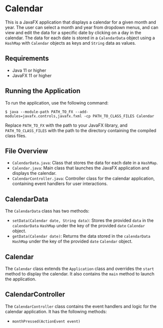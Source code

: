 <h1>Calendar</h1>

<p>This is a JavaFX application that displays a calendar for a given month and year. The user can select a month and year from dropdown menus, and can view and edit the data for a specific date by clicking on a day in the calendar. The data for each date is stored in a <code>CalendarData</code> object using a <code>HashMap</code> with <code>Calendar</code> objects as keys and <code>String</code> data as values.</p>

<h2>Requirements</h2>

<ul>
  <li>Java 11 or higher</li>
  <li>JavaFX 11 or higher</li>
</ul>

<h2>Running the Application</h2>

<p>To run the application, use the following command:</p>

<pre><code>$ java --module-path PATH_TO_FX --add-modules=javafx.controls,javafx.fxml -cp PATH_TO_CLASS_FILES Calendar
</code></pre>

<p>Replace <code>PATH_TO_FX</code> with the path to your JavaFX library, and <code>PATH_TO_CLASS_FILES</code> with the path to the directory containing the compiled class files.</p>

<h2>File Overview</h2>

<ul>
  <li><code>CalendarData.java</code>: Class that stores the data for each date in a <code>HashMap</code>.</li>
  <li><code>Calendar.java</code>: Main class that launches the JavaFX application and displays the calendar. </li>
  <li><code>CalendarController.java</code>: Controller class for the calendar application, containing event handlers for user interactions.</li>
</ul>

<h2>CalendarData</h2>

<p>The <code>CalendarData</code> class has two methods:</p>

<ul>
  <li><code>setData(Calendar date, String data)</code>: Stores the provided <code>data</code> in the <code>calendarData</code> <code>HashMap</code> under the key of the provided <code>date</code> <code>Calendar</code> object.</li>
  <li><code>getData(Calendar date)</code>: Returns the data stored in the <code>calendarData</code> <code>HashMap</code> under the key of the provided <code>date</code> <code>Calendar</code> object.</li>
</ul>

<h2>Calendar</h2>

<p>The <code>Calendar</code> class extends the <code>Application</code> class and overrides the <code>start</code> method to display the calendar. It also contains the <code>main</code> method to launch the application.</p>

<h2>CalendarController</h2>

<p>The <code>CalendarController</code> class contains the event handlers and logic for the calendar application. It has the following methods:</p>

<ul>
  <li><code>monthPressed(ActionEvent event)</
